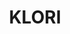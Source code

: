 ---
lastmod: '2025-04-06T06:05:20+00:00'
latitude: -30.627675
layout: suburb
longitude: 150.761923
postcode: '2346'
state: NSW
title: KLORI
url: /nsw/klori/
---